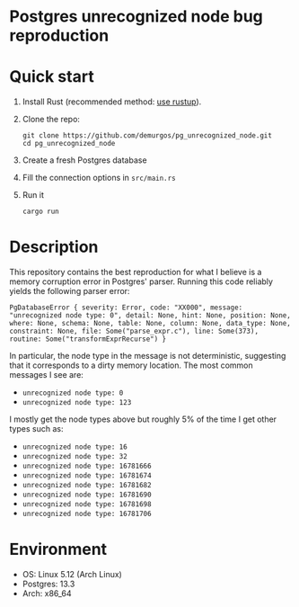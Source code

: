 # Postgres unrecognized node bug reproduction

# Quick start

1. Install Rust (recommended method: [use rustup](https://rustup.rs/)).
2. Clone the repo:

   ```
   git clone https://github.com/demurgos/pg_unrecognized_node.git
   cd pg_unrecognized_node
   ```

3. Create a fresh Postgres database
4. Fill the connection options in `src/main.rs`
5. Run it

   ```
   cargo run
   ```

# Description

This repository contains the best reproduction for what I believe is a memory
corruption error in Postgres' parser. Running this code reliably yields the
following parser error:

```
PgDatabaseError { severity: Error, code: "XX000", message: "unrecognized node type: 0", detail: None, hint: None, position: None, where: None, schema: None, table: None, column: None, data_type: None, constraint: None, file: Some("parse_expr.c"), line: Some(373), routine: Some("transformExprRecurse") }
```

In particular, the node type in the message is not deterministic, suggesting
that it corresponds to a dirty memory location. The most common messages I see
are:

- `unrecognized node type: 0`
- `unrecognized node type: 123`

I mostly get the node types above but roughly 5% of the time I get other types such as:

- `unrecognized node type: 16`
- `unrecognized node type: 32`
- `unrecognized node type: 16781666`
- `unrecognized node type: 16781674`
- `unrecognized node type: 16781682`
- `unrecognized node type: 16781690`
- `unrecognized node type: 16781698`
- `unrecognized node type: 16781706`

# Environment

- OS: Linux 5.12 (Arch Linux)
- Postgres: 13.3
- Arch: x86_64
